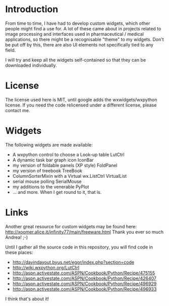 # Introduction #
From time to time, I have had to develop custom widgets, which other people might find a use for. A lot of these came about in projects related to image processing and interfaces used in pharmaceutical / medical applications, so there might be a recognisable "theme" to my widgets. Don't be put off by this, there are also UI elements not specifically tied to any field.

I will try and keep all the widgets self-contained so that they can be downloaded individually.

# License #
The license used here is MIT, until google adds the wxwidgets/wxpython license. If you need the code relicensed under a different license, please contact me.

# Widgets #
The following widgets are made available:
  * A wxpython control to choose a Look-up table LutCtrl
  * A dynamic task bar graph icon IconBar
  * my version of foldable panels (XP style) FoldPanel
  * my version of treebook TreeBook
  * ColumnSorterMixin with a Virtual wx.ListCtrl VirtualList
  * serial mouse polling SerialMouse
  * my additions to the venerable PyPlot
  * ... and more. When I get round to it, that is.

# Links #
Another great resource for custom widgets may be found here:
http://xoomer.alice.it/infinity77/main/freeware.html Thank you ever so much Andrea! ;-)

Until I gather all the source code in this repository, you will find code in these places:
  * http://dayindayout.byus.net/egor/index.php?section=code
  * http://wiki.wxpython.org/LutCtrl
  * http://aspn.activestate.com/ASPN/Cookbook/Python/Recipe/475155
  * http://aspn.activestate.com/ASPN/Cookbook/Python/Recipe/426407
  * http://aspn.activestate.com/ASPN/Cookbook/Python/Recipe/496929
  * http://aspn.activestate.com/ASPN/Cookbook/Python/Recipe/496933

I think that's about it!